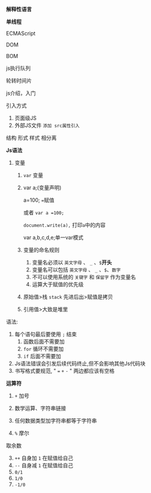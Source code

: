 **解释性语言**

**单线程**

ECMAScript

DOM

BOM

js执行队列

轮转时间片



js介绍，入门

引入方式

1. 页面级JS
2. 外部JS文件 `添加 src属性引入` 

结构 形式 样式 相分离

**Js语法**

1. 变量

   1. `var` 变量

   2. var a;(变量声明)

      a=100; `=`赋值

      或者 `var a =100;`

      `document.write(a),` 打印`a`中的内容

      var a,b,c,d,e;单一var模式

   3. 变量的命名规则

      1. 变量名必须以 `英文字母` 、 `_` 、`$`**开头**
      2. 变量名可以包括 `英文字母` 、 `_` 、`$`、`数字`
      3. 不可以使用系统的 `关键字` 和 `保留字` 作为变量名
      4. 运算大于赋值的优先级

   4. 原始值>栈 `stack` 先进后出>赋值是拷贝

   5. 引用值>大致是堆里

语法:

1. 每个语句最后要使用 `;` 结束
   1. 函数后面不需要加
   2. `for` 循环不需要加
   3. `if` 后面不需要加
2. Js语法错误会引发后续代码终止,但不会影响其他Js代码块
3. 书写格式要规范, " `=` `+` `-` " 两边都应该有空格

**运算符**

1.  `+` 加号

   1. 数学运算、字符串链接
   2. 任何数据类型加字符串都等于字符串

2.  `%` 摩尔

   取余数

3.  `++` 自身加 `1` 在赋值给自己
4.  `--` 自身减 `1`  在赋值给自己 
5.  `0/1`
6.  `1/0` 
7.  `-1/0` 